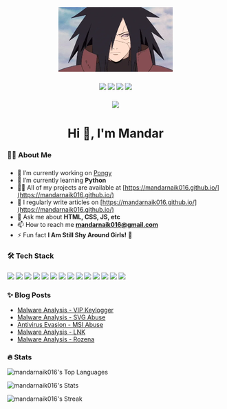 <div align="center">
  <img height="150" src="https://raw.githubusercontent.com/mandarnaik016/mandarnaik016/master/madara.webp"  />
</div>

###

<div align="center">

[![](https://img.shields.io/badge/-LinkedIn-0077B5?style=for-the-badge&logo=linkedin&logoColor=fff)](https://www.linkedin.com/in/mandarnaik016/) 
[![](https://img.shields.io/badge/-Instagram-E4405F?style=for-the-badge&logo=instagram&logoColor=fff)](https://instagram.com/_mandar_naik_) 
[![](https://img.shields.io/badge/-Youtube-FF0000?style=for-the-badge&logo=youtube&logoColor=fff)](https://youtube.com/@thenaikpost) 
[![](https://img.shields.io/badge/-Twitter-1DA1F2?style=for-the-badge&logo=x&logoColor=fff)](https://x.com/_md_naik) 

</div>

###

<div align="center">
  <img src="https://visitor-badge.laobi.icu/badge?page_id=mandarnaik016.mandarnaik016&"  />
</div>

###

<h1 align="center">Hi 👋, I'm Mandar</h1>

###

<h3 align="left">👩‍💻  About Me</h3>

###

- 🔭 I’m currently working on [Pongy](https://github.com/mandarnaik016/Pongy)
- 🌱 I’m currently learning **Python**
- 👨‍💻 All of my projects are available at [https://mandarnaik016.github.io/](https://mandarnaik016.github.io/)
- 📝 I regularly write articles on [https://mandarnaik016.github.io/](https://mandarnaik016.github.io/)
- 💬 Ask me about **HTML, CSS, JS, etc**
- 📫 How to reach me **mandarnaik016@gmail.com**
- ⚡ Fun fact **I Am Still Shy Around Girls!** :smiling_face_with_tear:

###

<h3 align="left">🛠  Tech Stack</h3>

###

![](https://img.shields.io/badge/-C-085E9F?style=for-the-badge&logo=C&logoColor=fff) 
![](https://img.shields.io/badge/-Python-275277?style=for-the-badge&logo=Python&logoColor=fff)
![](https://img.shields.io/badge/-HTML-E34F26?style=for-the-badge&logo=html5&logoColor=fff)
![](https://img.shields.io/badge/-CSS-1572B6?style=for-the-badge&logo=css3&logoColor=fff)
![](https://img.shields.io/badge/-JS-F7DF1E?style=for-the-badge&logo=javascript&logoColor=fff)
![](https://img.shields.io/badge/-Bootstrap-6E2CF5?style=for-the-badge&logo=bootstrap&logoColor=fff)
![](https://img.shields.io/badge/-Gulp-CF4647?style=for-the-badge&logo=gulp&logoColor=fff)
![](https://img.shields.io/badge/-Node-5FA04E?style=for-the-badge&logo=nodedotjs&logoColor=fff)
![](https://img.shields.io/badge/-Notepad++-90E59A?style=for-the-badge&logo=notepadplusplus&logoColor=fff)
![](https://img.shields.io/badge/-VScodium-2F80ED?style=for-the-badge&logo=vscodium&logoColor=fff)
![](https://img.shields.io/badge/-Windows-0078D4?style=for-the-badge&logo=windows&logoColor=fff)
![](https://img.shields.io/badge/-Linux-000000?style=for-the-badge&logo=linux&logoColor=fff)
![](https://img.shields.io/badge/-Linux_Mint-87CF3E?style=for-the-badge&logo=linuxmint&logoColor=fff)
![](https://img.shields.io/badge/-Kali_Linux-557C94?style=for-the-badge&logo=kalilinux&logoColor=fff)

###

<h3 align="left">✨ Blog Posts</h3>

<!-- BLOG-POST-LIST:START -->
- [Malware Analysis - VIP Keylogger](https://mandarnaik016.in/blog/2025-10-21-malware-analysis-vip-keylogger/)
- [Malware Analysis - SVG Abuse](https://mandarnaik016.in/blog/2025-09-13-malware-analysis-svg-abuse/)
- [Antivirus Evasion - MSI Abuse](https://mandarnaik016.in/blog/2024-11-23-antivirus-evasion-msi-abuse/)
- [Malware Analysis - LNK](https://mandarnaik016.in/blog/2024-11-02-malware-analysis-lnk/)
- [Malware Analysis - Rozena](https://mandarnaik016.in/blog/2024-10-19-malware-analysis-rozena/)
<!-- BLOG-POST-LIST:END -->

###
<h3 align="left">🔥  Stats</h3>

![mandarnaik016's Top Languages](https://github-readme-stats.vercel.app/api/top-langs/?username=mandarnaik016&theme=dark&show_icons=true&hide_border=true&layout=compact)

![mandarnaik016's Stats](https://github-readme-stats.vercel.app/api?username=mandarnaik016&theme=dark&show_icons=true&hide_border=true&count_private=true)

![mandarnaik016's Streak](https://github-readme-streak-stats.herokuapp.com/?user=mandarnaik016&theme=dark&hide_border=true)
